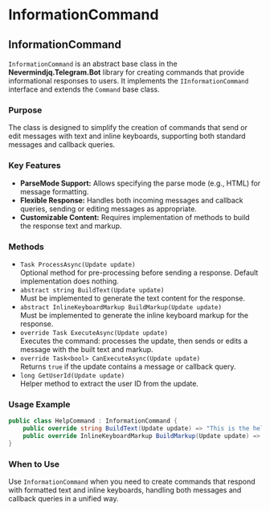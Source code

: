 # InformationCommand

## InformationCommand

`InformationCommand` is an abstract base class in the **Nevermindjq.Telegram.Bot** library for creating commands that provide informational responses to users. It implements the `IInformationCommand` interface and extends the `Command` base class.

### Purpose

The class is designed to simplify the creation of commands that send or edit messages with text and inline keyboards, supporting both standard messages and callback queries.

### Key Features

* **ParseMode Support:** Allows specifying the parse mode (e.g., HTML) for message formatting.
* **Flexible Response:** Handles both incoming messages and callback queries, sending or editing messages as appropriate.
* **Customizable Content:** Requires implementation of methods to build the response text and markup.

### Methods

* `Task ProcessAsync(Update update)`\
  Optional method for pre-processing before sending a response. Default implementation does nothing.
* `abstract string BuildText(Update update)`\
  Must be implemented to generate the text content for the response.
* `abstract InlineKeyboardMarkup BuildMarkup(Update update)`\
  Must be implemented to generate the inline keyboard markup for the response.
* `override Task ExecuteAsync(Update update)`\
  Executes the command: processes the update, then sends or edits a message with the built text and markup.
* `override Task<bool> CanExecuteAsync(Update update)`\
  Returns `true` if the update contains a message or callback query.
* `long GetUserId(Update update)`\
  Helper method to extract the user ID from the update.

### Usage Example

```csharp
public class HelpCommand : InformationCommand {
    public override string BuildText(Update update) => "This is the help message.";
    public override InlineKeyboardMarkup BuildMarkup(Update update) => new InlineKeyboardMarkup(...);
}
```

### When to Use

Use `InformationCommand` when you need to create commands that respond with formatted text and inline keyboards, handling both messages and callback queries in a unified way.
